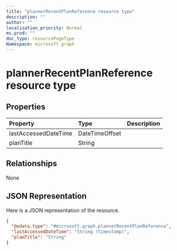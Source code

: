 ```yaml
---
title: "plannerRecentPlanReference resource type"
description: ""
author: ""
localization_priority: Normal
ms.prod: ""
doc_type: resourcePageType
Namespace: microsoft.graph
---
```



# plannerRecentPlanReference resource type



## Properties
|Property|Type|Description|
|:---|:---|:---|
|lastAccessedDateTime|DateTimeOffset||
|planTitle|String||

## Relationships
None

## JSON Representation
Here is a JSON representation of the resource.
<!-- {
  "blockType": "resource",
  "@odata.type": "microsoft.graph.plannerRecentPlanReference"
}
-->
``` json
{
  "@odata.type": "#microsoft.graph.plannerRecentPlanReference",
  "lastAccessedDateTime": "String (timestamp)",
  "planTitle": "String"
}
```

